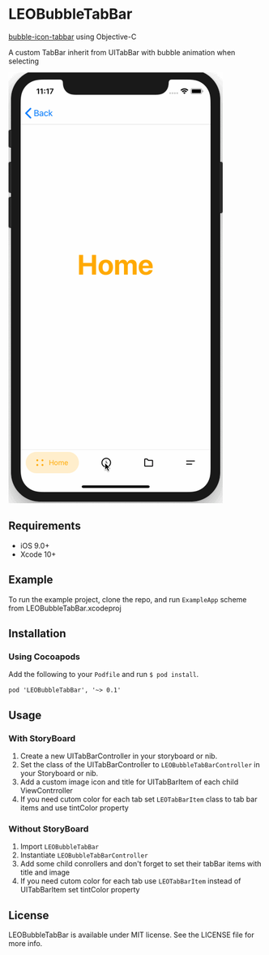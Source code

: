 # LEOBubbleTabBar
[bubble-icon-tabbar](https://github.com/Cuberto/bubble-icon-tabbar#requirements) using Objective-C

A custom TabBar inherit from UITabBar with bubble animation when selecting

![](https://github.com/xxqy123/LEOBubbleTabBar/blob/master/Screenshots/BubbleTabBar.gif?raw=true)

## Requirements
* iOS 9.0+
* Xcode 10+

## Example
To run the example project, clone the repo, and run ``ExampleApp`` scheme from LEOBubbleTabBar.xcodeproj

## Installation
### Using Cocoapods
Add the following to your ``Podfile`` and run ``$ pod install``.
```
pod 'LEOBubbleTabBar', '~> 0.1'
```

## Usage
### With StoryBoard
1. Create a new UITabBarController in your storyboard or nib.
2. Set the class of the UITabBarController to ``LEOBubbleTabBarController`` in your Storyboard or nib.
3. Add a custom image icon and title for UITabBarItem of each child ViewContrroller
4. If you need cutom color for each tab set ``LEOTabBarItem`` class to tab bar items and use tintColor property
### Without StoryBoard
1. Import ``LEOBubbleTabBar``
2. Instantiate ``LEOBubbleTabBarController``
3. Add some child conrollers and don't forget to set their tabBar items with title and image
4. If you need cutom color for each tab use ``LEOTabBarItem`` instead of UITabBarItem set tintColor property
## License
LEOBubbleTabBar is available under MIT license. See the LICENSE file for more info.
